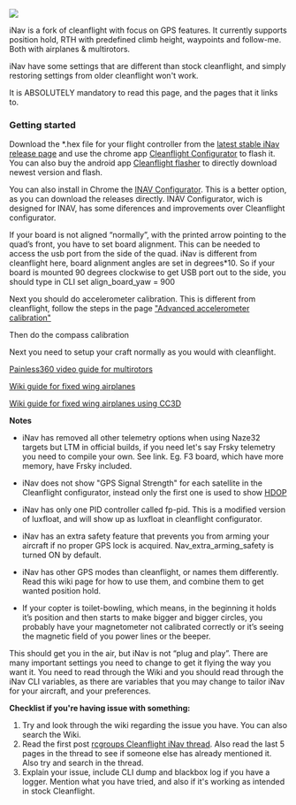 ![](http://static.rcgroups.net/forums/attachments/1/5/9/3/2/7/a8809082-59-inav.png)

iNav is a fork of cleanflight with focus on GPS features.
It currently supports position hold, RTH with predefined climb height, waypoints and follow-me. Both with airplanes & multirotors.

iNav have some settings that are different than stock cleanflight, and simply restoring settings from older cleanflight won't work.

It is ABSOLUTELY mandatory to read this page, and the pages that it links to.
  


### Getting started

Download the *.hex file for your flight controller from the [latest stable iNav release page](https://github.com/iNavFlight/inav/releases/latest) and use the chrome app [Cleanflight Configurator](https://chrome.google.com/webstore/detail/cleanflight-configurator/enacoimjcgeinfnnnpajinjgmkahmfgb) to flash it. You can also buy the android app [Cleanflight flasher](https://play.google.com/store/apps/details?id=com.eziosoft.cleanflight_flasher) to directly download newest version and flash.

You can also install in Chrome the [INAV Configurator](https://github.com/iNavFlight/inav-configurator). This is a better option, as you can download the releases directly. INAV Configurator, wich is designed for INAV, has some diferences and improvements over Cleanflight configurator.

If your board is not aligned “normally”, with the printed arrow pointing to the quad’s front, you have to set board alignment. This can be needed to access the usb port from the side of the quad. iNav is different from cleanflight here, board alignment angles are set in degrees*10. So if your board is mounted 90 degrees clockwise to get USB port out to the side, you should type in CLI set align_board_yaw = 900

Next you should do accelerometer calibration. This is different from cleanflight, follow the steps in the page  ["Advanced accelerometer calibration"](https://github.com/iNavFlight/inav/wiki/Advanced-accelerometer-calibration)

Then do the compass calibration

Next you need to setup your craft normally as you would with cleanflight.

[Painless360 video guide for multirotors](https://youtu.be/4OKGMhTrqOU)

[Wiki guide for fixed wing airplanes](https://github.com/iNavFlight/inav/wiki/Fixed-wing-guide-for-iNav.#the-basic-of-getting-inav-working-on-airplane)

[Wiki guide for fixed wing airplanes using CC3D](https://github.com/iNavFlight/inav/wiki/Howto:-CC3D-flight-controller,-minimOSD-and-GPS-for-fixed-wing.#howto-setup-inav-for-fixed-wing)






**Notes**

* iNav has removed all other telemetry options when using Naze32 targets but LTM in official builds, if you need let's say Frsky telemetry you need to compile your own. See link. Eg. F3 board, which have more memory, have Frsky included.

* iNav does not show "GPS Signal Strength" for each satellite in the Cleanflight configurator, instead only the first one is used to show [HDOP](https://en.wikipedia.org/wiki/Dilution_of_precision_%28GPS%29)

* iNav has only one PID controller called fp-pid. This is a modified version of luxfloat, and will show up as luxfloat in cleanflight configurator.

* iNav has an extra safety feature that prevents you from arming your aircraft if no proper GPS lock is acquired. Nav_extra_arming_safety is turned ON by default.

* iNav has other GPS modes than cleanflight, or names them differently. Read this wiki page for how to use them, and combine them to get wanted position hold.

* If your copter is toilet-bowling, which means, in the beginning it holds it’s position and then starts to make bigger and bigger circles, you probably have your magnetometer not calibrated correctly or it’s seeing the magnetic field of you power lines or the beeper.

This should get you in the air, but iNav is not “plug and play”.
There are many important settings you need to change to get it flying the way you want it. You need to read through the Wiki and you should read through the iNav CLI variables, as there are variables that you may change to tailor iNav for your aircraft, and your preferences.

**Checklist if you're having issue with something:**

1. Try and look through the wiki regarding the issue you have. You can also search the Wiki.
1. Read the first post [rcgroups Cleanflight iNav thread](http://www.rcgroups.com/forums/showthread.php?t=2495732). Also read the last 5 pages in the thread to see if someone else has already mentioned it. Also try and search in the thread.
1. Explain your issue, include CLI dump and blackbox log if you have a logger. Mention what you have tried, and also if it's working as intended in stock Cleanflight.
